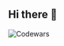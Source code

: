 ## Hi there 👋

![Codewars](https://github.r2v.ch/codewars?user=s-icc&hide_clan=true&top_languages=true&theme=dark&stroke=%23a35c40)
